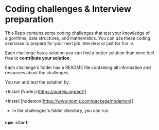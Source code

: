 # Coding challenges & Interview preparation 

This Repo contains some coding challenges that test your knowledge of algorithms, data structures, 
and mathematics. You can use these coding exercises to prepare for your next job interview or just for fun :v.

Each challenge has a solution you can find a better solution than mine feel free to **contribute your solution**.

Each challenge's folder has a README file containing all information and resources about the challenges.

You run and test the solution by:

*Install [Node.js(https://nodejs.org/en/)] 

*Install [nodemon(https://www.npmjs.com/package/nodemon)]

* In the challenges's folder directory, you can run

### `npm start`